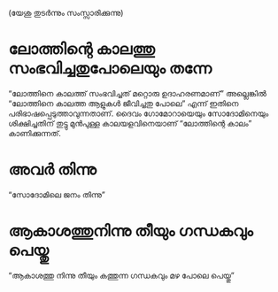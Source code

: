 (യേശു തുടർന്നും സംസ്സാരിക്കുന്നു)
# ലോത്തിന്റെ കാലത്തു സംഭവിച്ചതുപോലെയും തന്നേ
“ലോത്തിനെ കാലത്ത് സംഭവിച്ചത് മറ്റൊരു ഉദാഹരണമാണ്” അല്ലെങ്കിൽ “ലോത്തിനെ കാലത്ത ആളുകൾ ജീവിച്ചതു പോലെ” എന്ന് ഇതിനെ പരിഭാഷപ്പെടുത്താവുന്നതാണ്. ദൈവം ഗോമോറായെയും സോദോമിനെയും ശിക്ഷിച്ചതിന് തുട്ടു മുൻപുള്ള കാലയളവിനെയാണ് “ലോത്തിന്റെ കാലം” കാണിക്കുന്നത്.
# അവർ തിന്നു
“സോദോമിലെ ജനം തിന്നു”
# ആകാശത്തുനിന്നു തീയും ഗന്ധകവും പെയ്തു
“ആകാശത്തു നിന്നു തീയും കത്തുന്ന ഗന്ധകവും മഴ പോലെ പെയ്തു”
